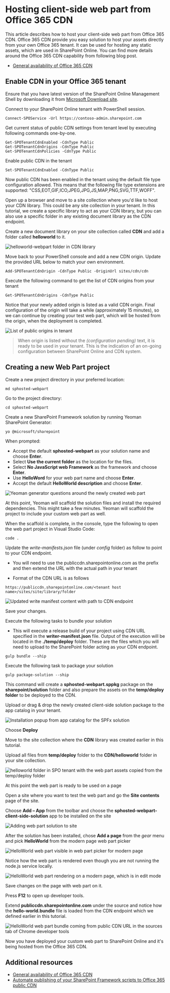 # Hosting client-side web part from Office 365 CDN

This article describes how to host your client-side web part from Office 365 CDN. Office 365 CDN provide you easy solution to host your assets directly from your own Office 365 tenant. It can be used for hosting any static assets, which are used in SharePoint Online. You can find more details around the Office 365 CDN capability from following blog post.

* [General availability of Office 365 CDN](https://dev.office.com/blogs/general-availability-of-office-365-cdn)

## Enable CDN in your Office 365 tenant
Ensure that you have latest version of the SharePoint Online Management Shell by downloading it from [Microsoft Download site](https://www.microsoft.com/en-us/download/details.aspx?id=35588).

Connect to your SharePoint Online tenant with PowerShell session.
```
Connect-SPOService -Url https://contoso-admin.sharepoint.com
```

Get current status of public CDN settings from tenant level by executing following commands one-by-one. 
```
Get-SPOTenantCdnEnabled -CdnType Public
Get-SPOTenantCdnOrigins -CdnType Public
Get-SPOTenantCdnPolicies -CdnType Public
```
Enable public CDN in the tenant
```
Set-SPOTenantCdnEnabled -CdnType Public
```
Now public CDN has been enabled in the tenant using the default file type configuration allowed. This means that the following file type extensions are supported: "CSS,EOT,GIF,ICO,JPEG,JPG,JS,MAP,PNG,SVG,TTF,WOFF".

Open up a browser and move to a site collection where you'd like to host your CDN library. This could be any site collection in your tenant. In this tutorial, we create a specific library to act as your CDN library, but you can also use a specific folder in any existing document library as the CDN endpoint.

Create a new document library on your site collection called **CDN** and add a folder called **helloworld** to it.

![helloworld-webpart folder in CDN library](../../../../images/cdn-helloworld-folder.png) 

Move back to your PowerShell console and add a new CDN origin. Update the provided URL below to match your own environment. 
```
Add-SPOTenantCdnOrigin -CdnType Public -OriginUrl sites/cdn/cdn
```
Execute the following command to get the list of CDN origins from your tenant
```
Get-SPOTenantCdnOrigins -CdnType Public
```
Notice that your newly added origin is listed as a valid CDN origin. Final configuration of the origin will take a while (approximately 15 minutes), so we can continue by creating your test web part, which will be hosted from the origin, when the deployment is completed. 

![List of public origins in tenant](../../../../images/cdn-public-origins.png)

> When origin is listed without the *(configuration pending)* text, it is ready to be used in your tenant. This is the indication of an on-going configuration between SharePoint Online and CDN system. 

## Creating a new Web Part project

Create a new project directory in your preferred location:

```
md sphosted-webpart
```
    
Go to the project directory:

```
cd sphosted-webpart
```

Create a new SharePoint Framework solution by running Yeoman SharePoint Generator:

```
yo @microsoft/sharepoint
```
    
When prompted:

* Accept the default **sphosted-webpart** as your solution name and choose **Enter**.
* Select **Use the current folder** as the location for the files.
* Select **No JavaScript web Framework** as the framework and choose **Enter**.
* Use **HelloWord** for your web part name and choose **Enter**.
* Accept the default **HelloWorld description** and choose **Enter**.

![Yeoman generator questions around the newly created web part](../../../../images/cdn-create-webpart-yo.png)

At this point, Yeoman will scaffold the solution files and install the required dependencies. This might take a few minutes. Yeoman will scaffold the project to include your custom web part as well.
	
When the scaffold is complete, in the console, type the following to open the web part project in Visual Studio Code:

```
code .
```
Update the *write-manifests.json* file (under *config* folder) as follow to point to your CDN endpoint. 
- You will need to use the publiccdn.sharepointonline.com as the prefix and then extend the URL with the actual path in your tenant
* Format of the CDN URL is as follows
```
https://publiccdn.sharepointonline.com/<tenant host name>/sites/site/library/folder
```

![Updated write manifest content with path to CDN endpoint](../../../../images/cdn-write-manifest-json.png)

Save your changes.

Execute the following tasks to bundle your solution
* This will execute a release build of your project using CDN URL specified in the **writer-manifest.json** file. Output of the execution will be located in the **./temp/deploy** folder. These are the files which you will need to upload to the SharePoint folder acting as your CDN endpoint. 

```
gulp bundle --ship
```

Execute the following task to package your solution

```
gulp package-solution --ship
```

This command will create a **sphosted-webpart.sppkg** package on the **sharepoint/solution** folder and also prepare the assets on the **temp/deploy folder** to be deployed to the CDN.

Upload or drag & drop the newly created client-side solution package to the app catalog in your tenant. 

![Installation popup from app catalog for the SPFx solution](../../../../images/cdn-upload-solution-to-app-catalog.png)

Choose **Deploy**

Move to the site collection where the **CDN** library was created earlier in this tutorial.

Upload all files from **temp/deploy** folder to the **CDN/helloworld** folder in your site collection. 

![helloworld folder in SPO tenant with the web part assets copied from the temp/deploy folder](../../../../images/cdn-web-part-files-in-folder.png)

At this point the web part is ready to be used on a page

Open a site where you want to test the web part and go the **Site contents** page of the site.

Choose **Add – App** from the toolbar and choose the **sphosted-webpart-client-side-solution** app to be installed on the site

![Adding web part solution to site](../../../../images/cdn-add-webpart-to-site.png)

After the solution has been installed, chose **Add a page** from the *gear* menu and pick **HelloWorld** from the modern page web part picker

![HelloWorld web part visible in web part picker for modern page](../../../../images/cdn-web-part-picker.png)

Notice how the web part is rendered even though you are not running the node.js service locally. 

![HelloWorld web part rendering on a modern page, which is in edit mode](../../../../images/cdn-web-part-rendering.png)

Save changes on the page with web part on it.

Press **F12** to open up developer tools.

Extend **publiccdn.sharepointonline.com** under the source and notice how the **hello-world.bundle** file is loaded from the CDN endpoint which we defined earlier in this tutorial.

![HelloWorld web part bundle coming from public CDN URL in the sources tab of Chrome developer tools](../../../../images/cdn-web-part-f12-source.png)

Now you have deployed your custom web part to SharePoint Online and it's being hosted from the Office 365 CDN. 

## Additional resources

- [General availability of Office 365 CDN](https://dev.office.com/blogs/general-availability-of-office-365-cdn)
- [Automate publishing of your SharePoint Framework scripts to Office 365 public CDN](https://www.eliostruyf.com/automate-publishing-of-your-sharepoint-framework-scripts-to-office-365-public-cdn)